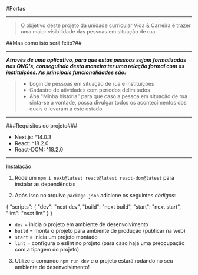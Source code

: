#Portas
***

> O objetivo deste projeto da unidade curricular Vida & Carreira é trazer uma maior visibilidade das pessoas em situação de rua

##Mas como isto será feito?##
***

***Através de uma aplicativo, para que estas pessoas sejam formalizadas nas ONG's, conseguindo desta maneira ter uma relação formal com as instituições. As principais funcionalidades são:***

>  - Login de pessoas em situação de rua e instituições 
>  - Cadastro de atividades com períodos delimitados
>  - Aba "Minha história" para que caso a pessoa em situação de rua sinta-se a vontade, possa divulgar todos os acontecimentos dos quais o levaram a este estado

***
###Requisitos do projeto###
 - Next.js: ^14.0.3
 - React: ^18.2.0
 - React-DOM: ^18.2.0

*** 
Instalação

 1) Rode um `npm i next@latest react@latest react-dom@latest` para instalar as dependências

 2) Após isso no arquivo `package.json` adicione os seguintes *códigos*:
    
 {
  "scripts": {
    "dev": "next dev",
    "build": "next build",
    "start": "next start",
    "lint": "next lint"
  }
 }       
 - `dev` = inicia o projeto em ambiente de desenvolvimento
 - `build` = monta o projeto para ambiente de produção (publicar na web)
 - `start` = inicia um projeto montado
 - `lint` = configura o eslint no projeto (para caso haja uma preocupação com a tipagem do projeto)
 
 3) Utilize o comando `npm run dev` e o projeto estará rodando no seu ambiente de desenvolvimento!
    

